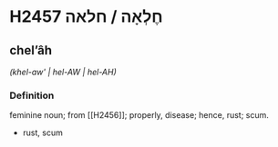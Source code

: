 # H2457 חֶלְאָה / חלאה

## chelʼâh

_(khel-aw' | hel-AW | hel-AH)_

### Definition

feminine noun; from [[H2456]]; properly, disease; hence, rust; scum.

- rust, scum
